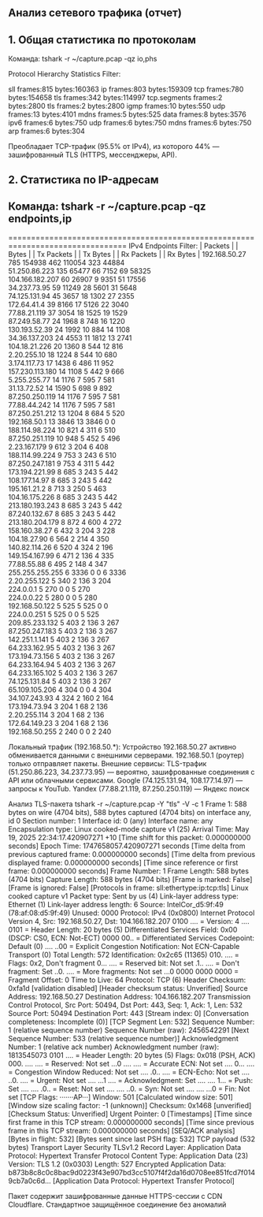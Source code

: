 ## Анализ сетевого трафика (отчет)
## 1. Общая статистика по протоколам
Команда: tshark -r ~/capture.pcap -qz io,phs

Protocol Hierarchy Statistics
Filter: 

sll                                      frames:815 bytes:160363
  ip                                     frames:803 bytes:159309
    tcp                                  frames:780 bytes:154658
      tls                                frames:342 bytes:114997
        tcp.segments                     frames:2 bytes:2800
          tls                            frames:2 bytes:2800
    igmp                                 frames:10 bytes:550
    udp                                  frames:13 bytes:4101
      mdns                               frames:5 bytes:525
      data                               frames:8 bytes:3576
  ipv6                                   frames:6 bytes:750
    udp                                  frames:6 bytes:750
      mdns                               frames:6 bytes:750
  arp                                    frames:6 bytes:304

Преобладает TCP-трафик (95.5% от IPv4), из которого 44% — зашифрованный TLS (HTTPS, мессенджеры, API).

## 2. Статистика по IP-адресам
## Команда: tshark -r ~/capture.pcap -qz endpoints,ip

================================================================================
IPv4 Endpoints
Filter:<No Filter>
                       |  Packets  | |  Bytes  | | Tx Packets | | Tx Bytes | | Rx Packets | | Rx Bytes |
192.168.50.27                785        154938        462          110054         323           44884   
51.250.86.223                135         65477         66            7152          69           58325   
104.166.182.207               60         26907          9            9351          51           17556   
34.237.73.95                  59         11249         28            5601          31            5648   
74.125.131.94                 45          3657         18            1302          27            2355   
172.64.41.4                   39          8166         17            5126          22            3040   
77.88.21.119                  37          3054         18            1525          19            1529   
87.249.58.77                  24          1968          8             748          16            1220   
130.193.52.39                 24          1992         10             884          14            1108   
34.36.137.203                 24          4553         11            1812          13            2741   
104.18.21.226                 20          1360          8             544          12             816   
2.20.255.10                   18          1224          8             544          10             680   
3.174.117.73                  17          1438          6             486          11             952   
157.230.113.180               14          1108          5             442           9             666   
5.255.255.77                  14          1176          7             595           7             581   
31.13.72.52                   14          1590          5             698           9             892   
87.250.250.119                14          1176          7             595           7             581   
77.88.44.242                  14          1176          7             595           7             581   
87.250.251.212                13          1204          8             684           5             520   
192.168.50.1                  13          3846         13            3846           0               0   
188.114.98.224                10           821          4             311           6             510   
87.250.251.119                10           948          5             452           5             496   
2.23.167.179                   9           612          3             204           6             408   
188.114.99.224                 9           753          3             243           6             510   
87.250.247.181                 9           753          4             311           5             442   
173.194.221.99                 8           685          3             243           5             442   
108.177.14.97                  8           685          3             243           5             442   
195.161.21.2                   8           713          3             250           5             463   
104.16.175.226                 8           685          3             243           5             442   
213.180.193.243                8           685          3             243           5             442   
87.240.132.67                  8           685          3             243           5             442   
213.180.204.179                8           872          4             600           4             272   
158.160.38.27                  6           432          3             204           3             228   
104.18.27.90                   6           564          2             214           4             350   
140.82.114.26                  6           520          4             324           2             196   
149.154.167.99                 6           471          2             136           4             335   
77.88.55.88                    6           495          2             148           4             347   
255.255.255.255                6          3336          0               0           6            3336   
2.20.255.122                   5           340          2             136           3             204   
224.0.0.1                      5           270          0               0           5             270   
224.0.0.22                     5           280          0               0           5             280   
192.168.50.122                 5           525          5             525           0               0   
224.0.0.251                    5           525          0               0           5             525   
209.85.233.132                 5           403          2             136           3             267   
87.250.247.183                 5           403          2             136           3             267   
142.251.1.141                  5           403          2             136           3             267   
64.233.162.95                  5           403          2             136           3             267   
173.194.73.156                 5           403          2             136           3             267   
64.233.164.94                  5           403          2             136           3             267   
64.233.165.102                 5           403          2             136           3             267   
74.125.131.84                  5           403          2             136           3             267   
65.109.105.206                 4           304          0               0           4             304   
34.107.243.93                  4           324          2             160           2             164   
173.194.73.94                  3           204          1              68           2             136   
2.20.255.114                   3           204          1              68           2             136   
172.64.149.23                  3           204          1              68           2             136   
192.168.50.255                 2           240          0               0           2             240   

Локальный трафик (192.168.50.*):
Устройство 192.168.50.27 активно обменивается данными с внешними серверами.
192.168.50.1 (роутер) только отправляет пакеты.
Внешние сервисы:
TLS-трафик (51.250.86.223, 34.237.73.95) — вероятно, зашифрованные соединения с API или облачными сервисами.
Google (74.125.131.94, 108.177.14.97) — запросы к YouTub.
Yandex (77.88.21.119, 87.250.250.119) — Яндекс поиск

Анализ TLS-пакета
tshark -r ~/capture.pcap -Y "tls" -V -c 1
Frame 1: 588 bytes on wire (4704 bits), 588 bytes captured (4704 bits) on interface any, id 0
    Section number: 1
    Interface id: 0 (any)
        Interface name: any
    Encapsulation type: Linux cooked-mode capture v1 (25)
    Arrival Time: May 19, 2025 22:34:17.420907271 +10
    [Time shift for this packet: 0.000000000 seconds]
    Epoch Time: 1747658057.420907271 seconds
    [Time delta from previous captured frame: 0.000000000 seconds]
    [Time delta from previous displayed frame: 0.000000000 seconds]
    [Time since reference or first frame: 0.000000000 seconds]
    Frame Number: 1
    Frame Length: 588 bytes (4704 bits)
    Capture Length: 588 bytes (4704 bits)
    [Frame is marked: False]
    [Frame is ignored: False]
    [Protocols in frame: sll:ethertype:ip:tcp:tls]
Linux cooked capture v1
    Packet type: Sent by us (4)
    Link-layer address type: Ethernet (1)
    Link-layer address length: 6
    Source: IntelCor_d5:9f:49 (78:af:08:d5:9f:49)
    Unused: 0000
    Protocol: IPv4 (0x0800)
Internet Protocol Version 4, Src: 192.168.50.27, Dst: 104.166.182.207
    0100 .... = Version: 4
    .... 0101 = Header Length: 20 bytes (5)
    Differentiated Services Field: 0x00 (DSCP: CS0, ECN: Not-ECT)
        0000 00.. = Differentiated Services Codepoint: Default (0)
        .... ..00 = Explicit Congestion Notification: Not ECN-Capable Transport (0)
    Total Length: 572
    Identification: 0x2c65 (11365)
    010. .... = Flags: 0x2, Don't fragment
        0... .... = Reserved bit: Not set
        .1.. .... = Don't fragment: Set
        ..0. .... = More fragments: Not set
    ...0 0000 0000 0000 = Fragment Offset: 0
    Time to Live: 64
    Protocol: TCP (6)
    Header Checksum: 0xfa1d [validation disabled]
    [Header checksum status: Unverified]
    Source Address: 192.168.50.27
    Destination Address: 104.166.182.207
Transmission Control Protocol, Src Port: 50494, Dst Port: 443, Seq: 1, Ack: 1, Len: 532
    Source Port: 50494
    Destination Port: 443
    [Stream index: 0]
    [Conversation completeness: Incomplete (0)]
    [TCP Segment Len: 532]
    Sequence Number: 1    (relative sequence number)
    Sequence Number (raw): 2456542291
    [Next Sequence Number: 533    (relative sequence number)]
    Acknowledgment Number: 1    (relative ack number)
    Acknowledgment number (raw): 1813545073
    0101 .... = Header Length: 20 bytes (5)
    Flags: 0x018 (PSH, ACK)
        000. .... .... = Reserved: Not set
        ...0 .... .... = Accurate ECN: Not set
        .... 0... .... = Congestion Window Reduced: Not set
        .... .0.. .... = ECN-Echo: Not set
        .... ..0. .... = Urgent: Not set
        .... ...1 .... = Acknowledgment: Set
        .... .... 1... = Push: Set
        .... .... .0.. = Reset: Not set
        .... .... ..0. = Syn: Not set
        .... .... ...0 = Fin: Not set
        [TCP Flags: ·······AP···]
    Window: 501
    [Calculated window size: 501]
    [Window size scaling factor: -1 (unknown)]
    Checksum: 0x1468 [unverified]
    [Checksum Status: Unverified]
    Urgent Pointer: 0
    [Timestamps]
        [Time since first frame in this TCP stream: 0.000000000 seconds]
        [Time since previous frame in this TCP stream: 0.000000000 seconds]
    [SEQ/ACK analysis]
        [Bytes in flight: 532]
        [Bytes sent since last PSH flag: 532]
    TCP payload (532 bytes)
Transport Layer Security
    TLSv1.2 Record Layer: Application Data Protocol: Hypertext Transfer Protocol
        Content Type: Application Data (23)
        Version: TLS 1.2 (0x0303)
        Length: 527
        Encrypted Application Data: b873b8c8c0c8bac9d0223f43e907bd3cc5107f4f2da16d0708ee851fcd7f0149cb7a0c6d…
        [Application Data Protocol: Hypertext Transfer Protocol]

Пакет содержит зашифрованные данные HTTPS-сессии с CDN Cloudflare. Стандартное защищённое соединение без аномалий
